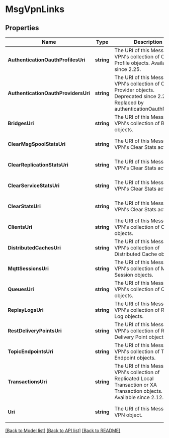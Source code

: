 # MsgVpnLinks

## Properties
Name | Type | Description | Notes
------------ | ------------- | ------------- | -------------
**AuthenticationOauthProfilesUri** | **string** | The URI of this Message VPN&#x27;s collection of OAuth Profile objects. Available since 2.25. | [optional] [default to null]
**AuthenticationOauthProvidersUri** | **string** | The URI of this Message VPN&#x27;s collection of OAuth Provider objects. Deprecated since 2.25. Replaced by authenticationOauthProfiles. | [optional] [default to null]
**BridgesUri** | **string** | The URI of this Message VPN&#x27;s collection of Bridge objects. | [optional] [default to null]
**ClearMsgSpoolStatsUri** | **string** | The URI of this Message VPN&#x27;s Clear Stats action. | [optional] [default to null]
**ClearReplicationStatsUri** | **string** | The URI of this Message VPN&#x27;s Clear Stats action. | [optional] [default to null]
**ClearServiceStatsUri** | **string** | The URI of this Message VPN&#x27;s Clear Stats action. | [optional] [default to null]
**ClearStatsUri** | **string** | The URI of this Message VPN&#x27;s Clear Stats action. | [optional] [default to null]
**ClientsUri** | **string** | The URI of this Message VPN&#x27;s collection of Client objects. | [optional] [default to null]
**DistributedCachesUri** | **string** | The URI of this Message VPN&#x27;s collection of Distributed Cache objects. | [optional] [default to null]
**MqttSessionsUri** | **string** | The URI of this Message VPN&#x27;s collection of MQTT Session objects. | [optional] [default to null]
**QueuesUri** | **string** | The URI of this Message VPN&#x27;s collection of Queue objects. | [optional] [default to null]
**ReplayLogsUri** | **string** | The URI of this Message VPN&#x27;s collection of Replay Log objects. | [optional] [default to null]
**RestDeliveryPointsUri** | **string** | The URI of this Message VPN&#x27;s collection of REST Delivery Point objects. | [optional] [default to null]
**TopicEndpointsUri** | **string** | The URI of this Message VPN&#x27;s collection of Topic Endpoint objects. | [optional] [default to null]
**TransactionsUri** | **string** | The URI of this Message VPN&#x27;s collection of Replicated Local Transaction or XA Transaction objects. Available since 2.12. | [optional] [default to null]
**Uri** | **string** | The URI of this Message VPN object. | [optional] [default to null]

[[Back to Model list]](../README.md#documentation-for-models) [[Back to API list]](../README.md#documentation-for-api-endpoints) [[Back to README]](../README.md)

